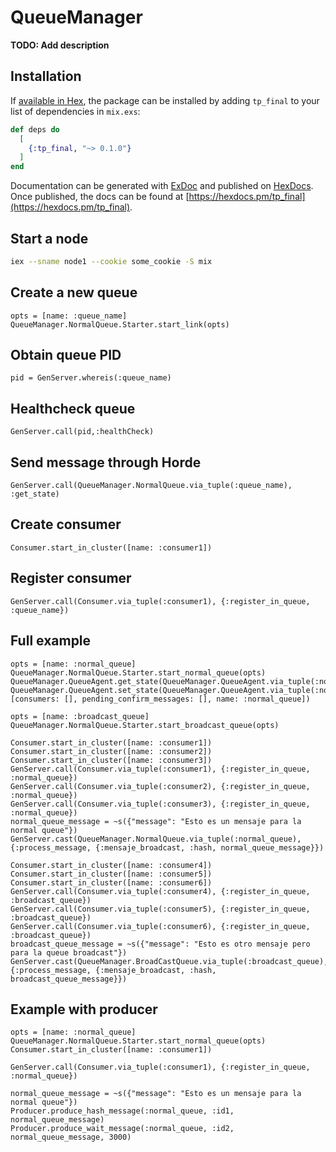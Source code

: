 # QueueManager

**TODO: Add description**

## Installation

If [available in Hex](https://hex.pm/docs/publish), the package can be installed
by adding `tp_final` to your list of dependencies in `mix.exs`:

```elixir
def deps do
  [
    {:tp_final, "~> 0.1.0"}
  ]
end
```

Documentation can be generated with [ExDoc](https://github.com/elixir-lang/ex_doc)
and published on [HexDocs](https://hexdocs.pm). Once published, the docs can
be found at [https://hexdocs.pm/tp_final](https://hexdocs.pm/tp_final).


## Start a node

```bash
iex --sname node1 --cookie some_cookie -S mix
```

## Create a new queue
```
opts = [name: :queue_name]
QueueManager.NormalQueue.Starter.start_link(opts)
```

## Obtain queue PID
```
pid = GenServer.whereis(:queue_name)
```

## Healthcheck queue
```
GenServer.call(pid,:healthCheck)
```

## Send message through Horde
```
GenServer.call(QueueManager.NormalQueue.via_tuple(:queue_name), :get_state)
```

## Create consumer
```
Consumer.start_in_cluster([name: :consumer1])
```

## Register consumer
```
GenServer.call(Consumer.via_tuple(:consumer1), {:register_in_queue, :queue_name})
```



## Full example
```
opts = [name: :normal_queue]
QueueManager.NormalQueue.Starter.start_normal_queue(opts)
QueueManager.QueueAgent.get_state(QueueManager.QueueAgent.via_tuple(:normal_queue_agent))
QueueManager.QueueAgent.set_state(QueueManager.QueueAgent.via_tuple(:normal_queue_agent), [consumers: [], pending_confirm_messages: [], name: :normal_queue])

opts = [name: :broadcast_queue]
QueueManager.NormalQueue.Starter.start_broadcast_queue(opts)

Consumer.start_in_cluster([name: :consumer1])
Consumer.start_in_cluster([name: :consumer2])
Consumer.start_in_cluster([name: :consumer3])
GenServer.call(Consumer.via_tuple(:consumer1), {:register_in_queue, :normal_queue})
GenServer.call(Consumer.via_tuple(:consumer2), {:register_in_queue, :normal_queue})
GenServer.call(Consumer.via_tuple(:consumer3), {:register_in_queue, :normal_queue})
normal_queue_message = ~s({"message": "Esto es un mensaje para la normal queue"})
GenServer.cast(QueueManager.NormalQueue.via_tuple(:normal_queue), {:process_message, {:mensaje_broadcast, :hash, normal_queue_message}})

Consumer.start_in_cluster([name: :consumer4])
Consumer.start_in_cluster([name: :consumer5])
Consumer.start_in_cluster([name: :consumer6])
GenServer.call(Consumer.via_tuple(:consumer4), {:register_in_queue, :broadcast_queue})
GenServer.call(Consumer.via_tuple(:consumer5), {:register_in_queue, :broadcast_queue})
GenServer.call(Consumer.via_tuple(:consumer6), {:register_in_queue, :broadcast_queue})
broadcast_queue_message = ~s({"message": "Esto es otro mensaje pero para la queue broadcast"})
GenServer.cast(QueueManager.BroadCastQueue.via_tuple(:broadcast_queue), {:process_message, {:mensaje_broadcast, :hash, broadcast_queue_message}})

```

## Example with producer

```
opts = [name: :normal_queue]
QueueManager.NormalQueue.Starter.start_normal_queue(opts)
Consumer.start_in_cluster([name: :consumer1])

GenServer.call(Consumer.via_tuple(:consumer1), {:register_in_queue, :normal_queue})

normal_queue_message = ~s({"message": "Esto es un mensaje para la normal queue"})
Producer.produce_hash_message(:normal_queue, :id1, normal_queue_message)
Producer.produce_wait_message(:normal_queue, :id2, normal_queue_message, 3000)
```